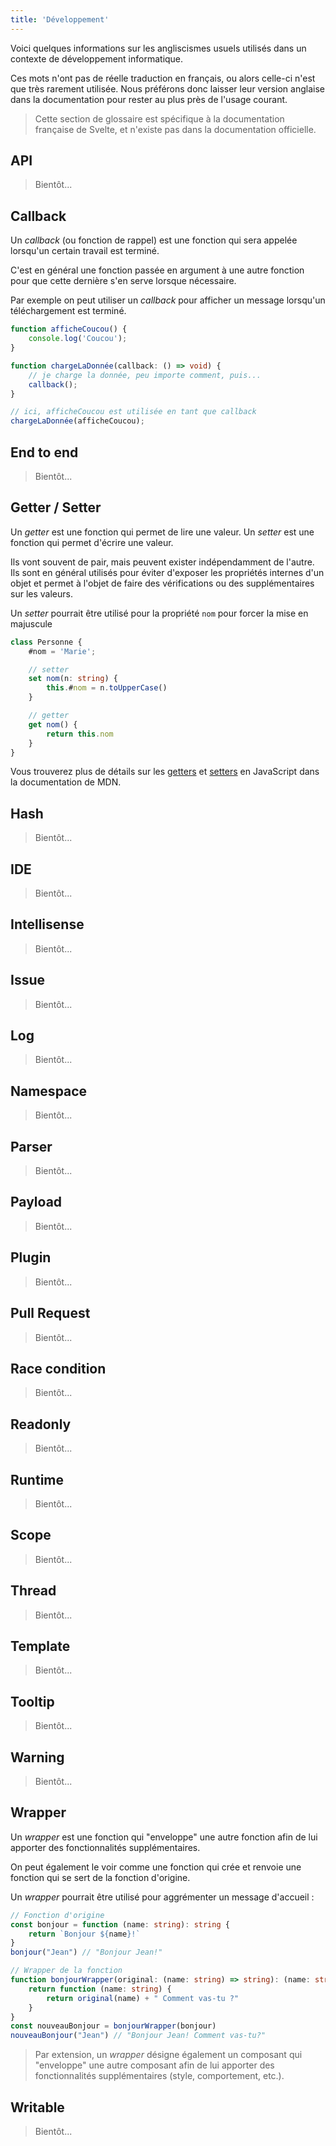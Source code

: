 ```yaml
---
title: 'Développement'
---
```


Voici quelques informations sur les angliscismes usuels utilisés dans un contexte de développement informatique.

Ces mots n'ont pas de réelle traduction en français, ou alors celle-ci n'est que très rarement utilisée. Nous préférons donc laisser leur version anglaise dans la documentation pour rester au plus près de l'usage courant.

> Cette section de glossaire est spécifique à la documentation française de Svelte, et n'existe pas dans la documentation officielle.

## API

> Bientôt...

## Callback

Un _callback_ (ou fonction de rappel) est une fonction qui sera appelée lorsqu'un certain travail est terminé.

C'est en général une fonction passée en argument à une autre fonction pour que cette dernière s'en serve lorsque nécessaire.

Par exemple on peut utiliser un _callback_ pour afficher un message lorsqu'un téléchargement est terminé.
```ts
function afficheCoucou() {
	console.log('Coucou');
}

function chargeLaDonnée(callback: () => void) {
	// je charge la donnée, peu importe comment, puis...
	callback();
}

// ici, afficheCoucou est utilisée en tant que callback
chargeLaDonnée(afficheCoucou);
```

## End to end

> Bientôt...

## Getter / Setter

Un _getter_ est une fonction qui permet de lire une valeur.
Un _setter_ est une fonction qui permet d'écrire une valeur.

Ils vont souvent de pair, mais peuvent exister indépendamment de l'autre.
Ils sont en général utilisés pour éviter d'exposer les propriétés internes d'un objet et permet à l'objet de faire des vérifications ou des  supplémentaires sur les valeurs.

Un _setter_ pourrait être utilisé pour la propriété `nom` pour forcer la mise en majuscule
```ts
class Personne {
	#nom = 'Marie';

	// setter
	set nom(n: string) {
		this.#nom = n.toUpperCase()
	}

	// getter
	get nom() {
		return this.nom
	}
}
```

Vous trouverez plus de détails sur les [getters](https://developer.mozilla.org/fr/docs/Web/JavaScript/Reference/Functions/get) et [setters](https://developer.mozilla.org/fr/docs/Web/JavaScript/Reference/Functions/set) en JavaScript dans la documentation de MDN.

## Hash

> Bientôt...

## IDE

> Bientôt...

## Intellisense

> Bientôt...

## Issue

> Bientôt...

## Log

> Bientôt...

## Namespace

> Bientôt...

## Parser

> Bientôt...

## Payload

> Bientôt...

## Plugin

> Bientôt...

## Pull Request

> Bientôt...

## Race condition

> Bientôt...

## Readonly

> Bientôt...

## Runtime

> Bientôt...

## Scope

> Bientôt...

## Thread

> Bientôt...

## Template

> Bientôt...

## Tooltip

> Bientôt...

## Warning

> Bientôt...

## Wrapper

Un _wrapper_ est une fonction qui "enveloppe" une autre fonction afin de lui apporter des fonctionnalités supplémentaires.

On peut également le voir comme une fonction qui crée et renvoie une fonction qui se sert de la fonction d'origine.

Un _wrapper_ pourrait être utilisé pour aggrémenter un message d'accueil :
```ts
// Fonction d'origine
const bonjour = function (name: string): string {
	return `Bonjour ${name}!`
}
bonjour("Jean") // "Bonjour Jean!"

// Wrapper de la fonction
function bonjourWrapper(original: (name: string) => string): (name: string) => string {
	return function (name: string) {
		return original(name) + " Comment vas-tu ?"
	}
}
const nouveauBonjour = bonjourWrapper(bonjour)
nouveauBonjour("Jean") // "Bonjour Jean! Comment vas-tu?"
```

> Par extension, un _wrapper_ désigne également un composant qui "enveloppe" une autre composant afin de lui apporter des fonctionnalités supplémentaires (style, comportement, etc.).

## Writable

> Bientôt...
